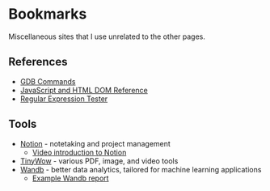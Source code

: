 # Bookmarks

Miscellaneous sites that I use unrelated to the other pages.

## References

- [GDB Commands](http://www.gdbtutorial.com/tutorial/commands)
- [JavaScript and HTML DOM Reference](https://www.w3schools.com/jsref/)
- [Regular Expression Tester](https://regex101.com/)

## Tools

- [Notion](https://www.notion.so/product) - notetaking and project management
    - [Video introduction to Notion](https://www.youtube.com/watch?v=ODl5FOMu8kI&t=380s)
- [TinyWow](https://tinywow.com/) - various PDF, image, and video tools
- [Wandb](https://wandb.ai/site) - better data analytics, tailored for machine learning applications
    - [Example Wandb report](https://wandb.ai/ubcsailbot/path-evaluation-planners2/reports/Planner-Comparison--Vmlldzo4NDA0NDQ)
